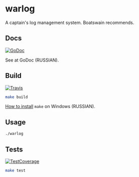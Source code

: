 # warlog

A captain's log management system. Boatswain recommends.

## Docs

[![GoDoc][GoDocBadge]][GoDoc]

See at GoDoc (RUSSIAN).

## Build

[![Travis][TravisBadge]][Travis]

```sh
make build
```

[How to install][win_make_ru] `make` on Windows (RUSSIAN).

## Usage

```sh
./warlog
```

## Tests

[![TestCoverage][CodeCovBadge]][CodeCov]

```sh
make test
```

[GoDoc]: https://godoc.org/github.com/ShestakovDA/warlog
[Travis]: https://travis-ci.org/ShestakovDA/warlog
[CodeCov]: https://codecov.io/gh/ShestakovDA/warlog
[win_make_ru]: https://github.com/ShestakovDA/warlog/wiki/%D0%A3%D1%81%D1%82%D0%B0%D0%BD%D0%BE%D0%B2%D0%BA%D0%B0-make-%D0%B2-Windows

[GoDocBadge]: http://img.shields.io/badge/go-documentation-blue.svg
[TravisBadge]: https://travis-ci.org/ShestakovDA/warlog.svg?style=flat-square&&branch=develop
[CodeCovBadge]: https://codecov.io/gh/ShestakovDA/warlog/branch/develop/graph/badge.svg
